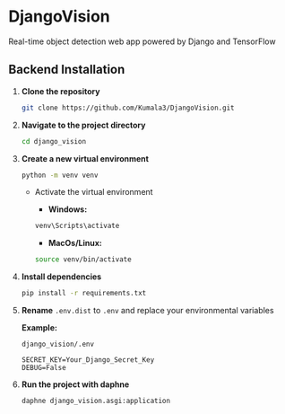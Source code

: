 # DjangoVision

Real-time object detection web app powered by Django and TensorFlow

## Backend Installation

1. **Clone the repository**

    ```bash
    git clone https://github.com/Kumala3/DjangoVision.git
    ```

2. **Navigate to the project directory**

    ```bash
    cd django_vision
    ```

3. **Create a new virtual environment**

    ```bash
    python -m venv venv
    ```

    - Activate the virtual environment
        - **Windows:**

        ```bash
        venv\Scripts\activate
        ```

        - **MacOs/Linux:**

        ```bash
        source venv/bin/activate
        ```

4. **Install dependencies**

    ```bash
    pip install -r requirements.txt
    ```

5. **Rename** `.env.dist` to `.env` and replace your environmental variables

    **Example:**
    
    `django_vision/.env`
    ```
    SECRET_KEY=Your_Django_Secret_Key
    DEBUG=False
    ```

6. **Run the project with daphne**

    ```bash
    daphne django_vision.asgi:application
    ```
